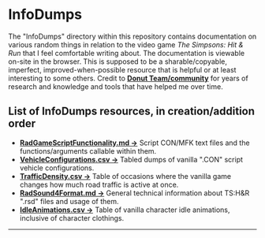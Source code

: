 # InfoDumps
The "InfoDumps" directory within this repository contains documentation on various random things in relation to the video game *The Simpsons: Hit & Run* that I feel comfortable writing about. 
The documentation is viewable on-site in the browser. 
This is supposed to be a sharable/copyable, imperfect, improved-when-possible resource that is helpful or at least interesting to some others.
Credit to [**Donut Team/community**](https://donutteam.com) for years of research and knowledge and tools that have helped me over time.

## List of InfoDumps resources, in creation/addition order
- [**RadGameScriptFunctionality.md ->**](InfoDumps/RadGameScriptFunctionality.md) Script CON/MFK text files and the functions/arguments callable within them.
- [**VehicleConfigurations.csv ->**](InfoDumps/VehicleConfigurations.csv) Tabled dumps of vanilla ".CON" script vehicle configurations.
- [**TrafficDensity.csv ->**](InfoDumps/TrafficDensity.csv) Table of occasions where the vanilla game changes how much road traffic is active at once.
- [**RadSound4Format.md ->**](InfoDumps/RadSound4Format.md) General technical information about TS:H&R ".rsd" files and usage of them.
- [**IdleAnimations.csv ->**](InfoDumps/IdleAnimations.csv) Table of vanilla character idle animations, inclusive of character clothings.

---
